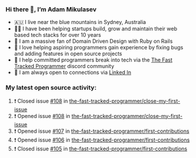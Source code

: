 ### Hi there 👋, I’m Adam Mikulasev

- 🇦🇺 I live near the blue mountains in Sydney, Australia
- 👨‍💻 I have been helping startups build, grow and maintain their web based tech stacks for over 10 years
- 💎 I am a massive fan of Domain Driven Design with Ruby on Rails
- 💞️ I love helping aspiring programmers gain experience by fixing bugs and adding features in open source projects
- 🌱 I help committed programmers break into tech via the [The Fast Tracked Programmer](https://discord.com/invite/VaH6yVGe53) discord community
- 🔗 I am always open to connections via [Linked In](https://www.linkedin.com/in/adam-mikulasev-32690591/)

### My latest open source activity:

<!--START_SECTION:activity-->
1. ❗️ Closed issue [#108](https://github.com/the-fast-tracked-programmer/close-my-first-issue/issues/108) in [the-fast-tracked-programmer/close-my-first-issue](https://github.com/the-fast-tracked-programmer/close-my-first-issue)
2. ❗️ Opened issue [#108](https://github.com/the-fast-tracked-programmer/close-my-first-issue/issues/108) in [the-fast-tracked-programmer/close-my-first-issue](https://github.com/the-fast-tracked-programmer/close-my-first-issue)
3. ❗️ Opened issue [#107](https://github.com/the-fast-tracked-programmer/first-contributions/issues/107) in [the-fast-tracked-programmer/first-contributions](https://github.com/the-fast-tracked-programmer/first-contributions)
4. ❗️ Opened issue [#106](https://github.com/the-fast-tracked-programmer/first-contributions/issues/106) in [the-fast-tracked-programmer/first-contributions](https://github.com/the-fast-tracked-programmer/first-contributions)
5. ❗️ Closed issue [#105](https://github.com/the-fast-tracked-programmer/first-contributions/issues/105) in [the-fast-tracked-programmer/first-contributions](https://github.com/the-fast-tracked-programmer/first-contributions)
<!--END_SECTION:activity-->
